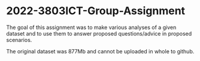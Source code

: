 # 2022-3803ICT-Group-Assignment

The goal of this assignment was to make various analyses of a given dataset and to use them to answer proposed questions/advice in proposed scenarios.

The original dataset was 877Mb and cannot be uploaded in whole to github.
